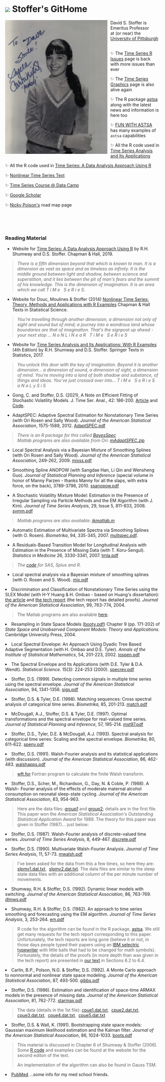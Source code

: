 # ![](figs/favicon.ico) Stoffer's GitHome

<!--<img  align="left" src="figs/AC.jpg" alt="Angela" width="33%" hspace=12/> -->
<img style="float: left; padding: 0px 10px 0px 0px; width: 333px;" src="figs/AC.jpg"/>

David S. Stoffer  is Emeritus Professor  
 at (or near) the [University of Pittsburgh](http://www.pitt.edu)
<br/><br/>
 
 &#10024; The [Time Series R Issues](https://nickpoison.github.io/rissues) page is back with more issues than ever

 &#10024; The [Time Series Graphics](https://nickpoison.github.io/tsgraph) page is also alive again

 &#10024; The R package [astsa](https://github.com/nickpoison/astsa/blob/master/README.md) along with the latest news and information is here too


 &#10024;  [FUN WITH ASTSA](https://github.com/nickpoison/astsa/blob/master/fun_with_astsa/fun_with_astsa.md) has many examples of `astsa` capabilities


&#10024;  All the R code used in [Time Series Analysis and Its Applications](https://github.com/nickpoison/tsa4/blob/master/textRcode.md)



&#10024;  All the R code used in [Time Series: A Data Analysis Approach Using R](https://github.com/nickpoison/tsda/blob/main/Rcode.md)

&#10024; [Nonlinear Time Series Text](http://www.stat.pitt.edu/stoffer/nltsa/)

&#10024; [Time Series  Course @ Data Camp](https://www.datacamp.com/courses/arima-modeling-with-r)
 
&#10024; [Google Scholar](http://scholar.google.com/citations?user=fjls7x0AAAAJ)

&#10024; [Nicky Poison's](https://nickpoison.github.io/) road map page



<br/><br/><br/>

### Reading Material 




* Website for [Time Series: A Data Analysis Approach Using R](https://github.com/nickpoison/tsa4/blob/master/textRcode.md) by R.H. Shumway and D.S. Stoffer. Chapman &amp; Hall, 2019.

> _There is a fifth dimension beyond that which is known to man. It is a dimension as vast as space and as timeless as infinity. It is the middle ground between light and shadow, between science and superstition, and it lies between the pit of man's fears and the summit of his knowledge. This is the dimension of imagination. It is an area which we call  T i M e &nbsp; S e R i e S._                                    


* Website for Douc, Moulines &amp; Stoffer (2014) [Nonlinear Time Series: Theory, Methods and Applications with R Examples](http://www.stat.pitt.edu/stoffer/nltsa/)  Chapman &amp; Hall  Texts in Statistical Science. 

> _You're travelling through another dimension, a dimension not only of sight and sound but of mind; a journey into a wondrous land whose boundaries are that of imagination. That's the signpost up ahead - your next stop ... N o N L i N e a R   &nbsp;    T i M e &nbsp; S e R i e S_   


* Website for [Time Series Analysis and Its Applications: With R Examples](http://www.stat.pitt.edu/stoffer/tsa4/) (4th Edition) by R.H. Shumway and D.S. Stoffer. Springer Texts in Statistics, 2017.

> _You unlock this door with the key of imagination. Beyond it is another dimension...    a dimension of sound, a dimension of sight, a dimension of mind. You're moving into a land of both shadow and substance, of things and ideas. You've just crossed over into...  T i M e &nbsp; S e R i e S  &nbsp; a N a L y S i S_     


* Gong, C. and Stoffer, D.S. (2021), A Note on Efficient Fitting of Stochastic Volatility Models. J. Time Ser. Anal., 42: 186-200. [Article](https://doi.org/10.1111/jtsa.12561) and
[Code](https://github.com/nickpoison/Stochastic-Volatility-Models).

   
* AdaptSPEC: Adaptive Spectral Estimation for Nonstationary Time Series  (with Ori Rosen and Sally Wood). _Journal of the American Statistical Association_, 1575-1589, 2012.
[AdaptSPEC.pdf](files/adaptSPECjasa.pdf)

> _There is an R package for this called  [BayesSpec](http://cran.rstudio.com/web/packages/BayesSpec/index.html) <br/> Matlab programs are also available from Ori: [mAdaptSPEC.zip](http://www.math.utep.edu/Faculty/ori/AdaptSpec.zip)_ 



* Local Spectral Analysis via a Bayesian Mixture of
Smoothing Splines (with Ori Rosen and Sally Wood). _Journal of
the American Statistical Association_, 249-262, 2009. [mixss.pdf](files/mixss.pdf)

* Smoothing Spline ANOPOW (with Sangdae Han, Li Qin and Wensheng Guo). _Journal of Statistical Planning and Inference_ (special volume in honor of Manny Parzen - thanks Manny for all the slaps, with extra force, on the back),  3789-3796, 2010.  [ssanopow.pdf](files/ssanopow.pdf)


* A Stochastic Volatility Mixture Model: Estimation in the Presence of Irregular Sampling via Particle Methods and the EM Algorithm (with J. Kim). _Journal of Time Series Analysis_,
29, Issue 5, 811-833, 2008. [svmm.pdf](files/svmm.pdf)

> _Matlab programs are also available: [jkmatlab.m](files/jkmatlab.m)_



* Automatic  Estimation of  Multivariate Spectra via Smoothing Splines (with O. Rosen). _Biometrika_, 94,  335-345, 2007. [multspec.pdf](files/multspec.pdf).





* A Residuals-Based Transition Model for Longitudinal Analysis with Estimation 
in the Presence of Missing Data (with T. Koru-Sengul). _Statistics in Medicine_ 26, 3330-3341,  2007. [tmla.pdf](files/tmla.pdf)
 

>  _The [code](files/tmla_code.pdf) for SAS, Splus and R._



* Local spectral analysis via a Bayesian mixture of smoothing splines (with O. Rosen and S. Wood). [mix.pdf](files/mix.pdf)


<p><li class="newbullet">
Discrimination and Classification of Nonstationary Time Series using the
SLEX Model (with H-Y Huang &amp; H. Ombao - based on Huang's dissertation):
<a href="http://www.stat.pitt.edu/stoffer/dss_files/hos04.pdf" target="_blank">the article</a>
 and  
<a href="http://www.stat.pitt.edu/stoffer/dss_files/SLEX/slexdisc.pdf" target="_blank">the tech report</a>
(the tech report has detailed proofs).  <i>Journal of
the American Statistical Association</i>, 99, 763-774, 2004.</p>

<blockquote>  
The Matlab programs are
also available <a href="http://www.stat.pitt.edu/stoffer/dss_files/slex/matlab.html" target="_blank"> here</a>. </blockquote>




<p><li class="newbullet">
Resampling in State Space Models
(<a href="http://www.stat.pitt.edu/stoffer/dss_files/booty.pdf" target="_blank">booty.pdf</a>) 
Chapter 9 (pp. 171-202) of <i>State Space and Unobserved Component Models: Theory and Applications.</i> Cambridge University Press, 2004.  </p>

<p><li class="newbullet">
Local Spectral Envelope: An Approach Using Dyadic Tree Based Adaptive 
Segmentation (with H. Ombao and D.E. Tyler).
<i>Annals of the Institute of Statistical Mathematics</i>,  54, 201-223, 2002.
<a href="http://www.stat.pitt.edu/stoffer/dss_files/lospen.pdf" target="_blank">lospen.pdf</a> </p>



<p><li class="newbullet">The Spectral Envelope and Its Applications (with D.E. Tyler &amp;
D.A. Wendt). 
<i>Statistical Science. </i> 15(3): 224-253 (2000).  
 <a href="http://www.stat.pitt.edu/stoffer/dss_files/specrev.pdf" target="_blank">specrev.pdf</a></p>

 <p><li class="newbullet">
Stoffer, D.S. (1999).
Detecting common signals in multiple time series using the spectral envelope.
<i>Journal of
the American Statistical Association</i>, 94, 1341-1356.
<a href="http://www.stat.pitt.edu/stoffer/dss_files/sigs.pdf" target="_blank">sigs.pdf</a></p>


<p><li class="newbullet">Stoffer,
D.S. &amp; Tyler, D.E. (1998). Matching sequences: Cross spectral analysis
of categorical time series. <i>Biometrika, </i>85, 201-213. <a href="http://www.stat.pitt.edu/stoffer/dss_files/match.pdf" target="_blank">match.pdf</a></p>

<p><li class="newbullet">McDougall, A.J., Stoffer,
D.S. &amp; Tyler, D.E. (1997). Optimal transformations and the spectral envelope
for real-valued time series. <i>Journal of Statistical Planning and
Inference,</i> 57, 195-214. <a href="dss_files/mst97.pdf" target="_blank">mst97.pdf</a></p>



<p><li class="newbullet">Stoffer,
D.S., Tyler, D.E. &amp; McDougall, A.J. (1993). Spectral analysis for categorical
time series: Scaling and the spectral envelope. <i>Biometrika</i>, 80,
611-622. <a href="http://www.stat.pitt.edu/stoffer/dss_files/spenv.pdf" target="_blank">spenv.pdf</a> </p>


<p><li class="newbullet">Stoffer,
D.S. (1991). Walsh-Fourier analysis and its statistical applications (with
discussion).<i> Journal of the American Statistical Association</i>, 86,
462-483. <a href="http://www.stat.pitt.edu/stoffer/dss_files/walshapps.pdf" target="_blank">walshapps.pdf</a> </p>

<blockquote>  <a href="http://www.stat.pitt.edu/stoffer/dss_files/wft.txt" target="_blank">wft.for</a>
Fortran program to calculate the finite Walsh transform.</blockquote> 


<p><li class="newbullet">Stoffer,
D.S., Scher, M., Richardson, G., Day, N. &amp; Coble, P. (1988). A Walsh-
Fourier analysis of the effects of moderate maternal alcohol consumption
on neonatal sleep-state cycling. <i>Journal of the American Statistical
Association</i>, 83, 954-963. </p>

<blockquote> Here are the data files: <a href="dss_files/grp1.dat.txt" target="_blank">group1</a> and <a href="dss_files/grp2.dat.txt" target="_blank">group2</a>; details
are in the first file. 
This
paper won the 
 <em>
 American Statistical Association's Outstanding
Statistical Application  Award</em> for 1989.
The theory for this paper was given in Stoffer (1987)... just below: </blockquote>

<p><li class="newbullet">Stoffer, D.S. (1987). Walsh-Fourier analysis of discrete-valued time
series.
<i>Journal of Time Series Analysis</i>, 8, 449-467. 
<a href="http://www.stat.pitt.edu/stoffer/dss_files/discrete.pdf" target="_blank">discrete.pdf</a> </p>

<p><li class="newbullet">
Stoffer, D.S. (1990). Multivariate Walsh-Fourier Analysis.  <i> Journal of Time Series   
Analysis</i>,  11, 57-73. <a href="http://www.stat.pitt.edu/stoffer/dss_files/mwalsh.pdf" target="_blank">mwalsh.pdf</a> </p>

<blockquote>  
I've been asked for the data from this a few times, so here they are: 
<a href="dss_files/slpmv1.dat.txt" target="_blank">slpmv1.dat.txt</a>,&nbsp;
<a href="dss_files/slpmv2.dat.txt" target="_blank">slpmv2.dat.txt</a>.
The data files are similar to the sleep state data files with an additional column
of the per minute number of movements.
 </blockquote>

<p><li class="newbullet">Shumway,
R.H. &amp; Stoffer, D.S. (1992). Dynamic linear models with switching.
<i>Journal of the American Statistical Association</i>, 86, 763-769. 
<a href="http://www.stat.pitt.edu/stoffer/dss_files/dlmws.pdf" target="_blank">dlmws.pdf</a> 
</p>

<p><li class="newbullet">Shumway,
R.H. &amp; Stoffer, D.S. (1982). An approach to time series smoothing and
forecasting using the EM algorithm. <i>Journal of Time Series Analysis</i>,
3, 253-264.
<a href="http://www.stat.pitt.edu/stoffer/dss_files/em.pdf" target="_blank">em.pdf</a></p>

<blockquote> 
R
code for the algorithm can be found in the R package, 
<a href="http://www.stat.pitt.edu/stoffer/tsa4/xChanges.htm">astsa</a>.
We still get many requests for the tech report corresponding to
this paper. Unfortunately, the
tech reports are long gone (believe it or not, in those days people
typed their papers using an <a href="http://en.wikipedia.org/wiki/IBM_Selectric_typewriter" target="_blank">
IBM selectric typewriter</a> with little balls
that had to be changed for math symbols). Fortunately, the details of the proofs 
(in more depth than was
given in the tech report) are
presented in  <a href="http://www.stat.pitt.edu/stoffer/tsa4" target="_blank">our text</a>
 in Sections 6.2 to 6.4. 
 </blockquote>


<p><li class="newbullet">Carlin,
B.P., Polson, N.G. &amp; Stoffer, D.S. (1992). A Monte Carlo approach to
nonnormal and nonlinear state space modeling. <i>Journal of the American
Statistical Association</i>, 87, 493-500. 
<a href="http://www.stat.pitt.edu/stoffer/dss_files/gibbs.pdf" target="_blank">
gibbs.pdf</a> </p>



<p><li class="newbullet">Stoffer,
D.S. (1986). Estimation and identification of space-time ARMAX models in
the presence of missing data. <i>Journal of the American Statistical Association</i>,
81, 762-772. <a href="http://www.stat.pitt.edu/stoffer/dss_files/starmax.pdf" target="_blank">starmax.pdf
</a> </p>

<blockquote> The data (details in the 1st file): <a href="http://www.stat.pitt.edu/stoffer/dss_files/cpue1.dat.txt" target="_blank">cpue1.dat.txt</a>,&nbsp;
 <a href="http://www.stat.pitt.edu/stoffer/dss_files/cpue2.dat.txt" target="_blank">cpue2.dat.txt</a>,&nbsp;
<a href="http://www.stat.pitt.edu/stoffer/dss_files/cpue3.dat.txt" target="_blank">cpue3.dat.txt</a>,&nbsp;
<a href="http://www.stat.pitt.edu/stoffer/dss_files/cpue4.dat.txt" target="_blank">cpue4.dat.txt</a>,&nbsp;
<a href="http://www.stat.pitt.edu/stoffer/dss_files/cpue5.dat.txt" target="_blank">cpue5.dat.txt</a>&nbsp;
<br></blockquote>

<p><li class="newbullet">Stoffer,
D.S. &amp; Wall, K. (1991). Bootstrapping state space models: Gaussian
maximum likelihood estimation and the Kalman filter. <i>Journal of the
American Statistical Association</i>, 86, 1024-1033. <a href="http://www.stat.pitt.edu/stoffer/dss_files/boots.pdf" target="_blank">
boots.pdf</a></p>


<blockquote>  This material is discussed in Chapter 6 of 
Shumway &amp; Stoffer (2006).
Some
<a href="http://www.stat.pitt.edu/stoffer/tsa4/chap6.htm">R
code</a> and examples can be found at 
 the website for the second editon of the text.
 
 An implementation of the
algorithm can also be found in  Gauss TSM.
 </blockquote>
 

<p><li class="newbullet"><a href="http://www.ncbi.nlm.nih.gov/sites/entrez?dispmax=20&term=Stoffer%20D&db=PubMed&pmfilter_EDatLimit=added%20to%20PubMed%20in%20the%20last%200%20i&cmd_current=Limits&orig_db=PubMed&cmd=Search&doptcmdl=DocSum" target="_blank">PubMed</a> ...some info for my med school friends.</p>
